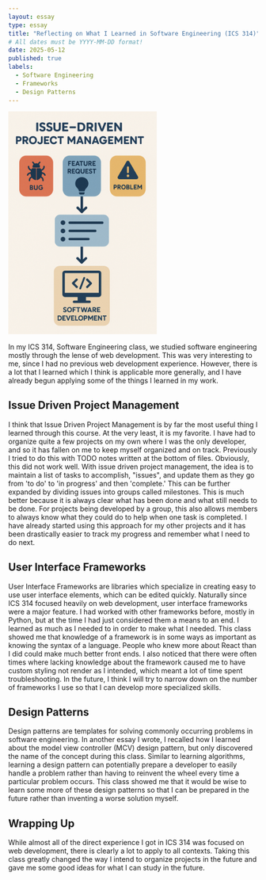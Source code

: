 ```yaml
---
layout: essay
type: essay
title: "Reflecting on What I Learned in Software Engineering (ICS 314)"
# All dates must be YYYY-MM-DD format!
date: 2025-05-12
published: true
labels:
  - Software Engineering
  - Frameworks
  - Design Patterns
---
```

<img width="300" class="rounded float-start pe-4" src="../img/RefOnSoftEng/IssueDrivenProjectManagement.png">

In my ICS 314, Software Engineering class, we studied software engineering mostly through the lense of web development. 
This was very interesting to me, since I had no previous web development experience.
However, there is a lot that I learned which I think is applicable more generally, and I have already begun applying some of the things I learned in my work.

## Issue Driven Project Management
I think that Issue Driven Project Management is by far the most useful thing I learned through this course.
At the very least, it is my favorite.
I have had to organize quite a few projects on my own where I was the only developer, and so it has fallen on me to keep myself organized and on track.
Previously I tried to do this with TODO notes written at the bottom of files. 
Obviously, this did not work well.
With issue driven project management, the idea is to maintain a list of tasks to accomplish, "issues", and update them as they go from 'to do' to 'in progress' and then 'complete.'
This can be further expanded by dividing issues into groups called milestones. 
This is much better because it is always clear what has been done and what still needs to be done.
For projects being developed by a group, this also allows members to always know what they could do to help when one task is completed.
I have already started using this approach for my other projects and it has been drastically easier to track my progress and remember what I need to do next.

## User Interface Frameworks
User Interface Frameworks are libraries which specialize in creating easy to use user interface elements, which can be edited quickly.
Naturally since ICS 314 focused heavily on web development, user interface frameworks were a major feature.
I had worked with other frameworks before, mostly in Python, but at the time I had just considered them a means to an end.
I learned as much as I needed to in order to make what I needed.
This class showed me that knowledge of a framework is in some ways as important as knowing the syntax of a language. 
People who knew more about React than I did could make much better front ends.
I also noticed that there were often times where lacking knowledge about the framework caused me to have custom styling not render as I intended, which meant a lot of time spent troubleshooting. 
In the future, I think I will try to narrow down on the number of frameworks I use so that I can develop more specialized skills.

## Design Patterns
Design patterns are templates for solving commonly occurring problems in software engineering.
In another essay I wrote, I recalled how I learned about the model view controller (MCV) design pattern, but only discovered the name of the concept during this class. 
Similar to learning algorithms, learning a design pattern can potentially prepare a developer to easily handle a problem rather than having to reinvent the wheel every time a particular problem occurs. 
This class showed me that it would be wise to learn some more of these design patterns so that I can be prepared in the future rather than inventing a worse solution myself.

## Wrapping Up
While almost all of the direct experience I got in ICS 314 was focused on web development, there is clearly a lot to apply to all contexts.
Taking this class greatly changed the way I intend to organize projects in the future and gave me some good ideas for what I can study in the future.
